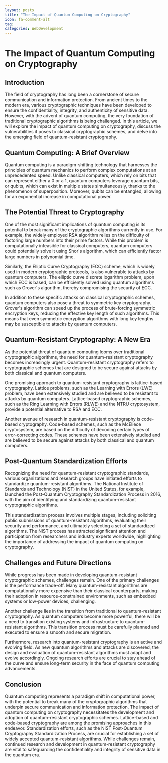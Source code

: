 ```yaml
---
layout: posts
title: "The Impact of Quantum Computing on Cryptography"
icon: fa-comment-alt
tag:      
categories: WebDevelopment
---
```



# The Impact of Quantum Computing on Cryptography

## Introduction

The field of cryptography has long been a cornerstone of secure communication and information protection. From ancient times to the modern era, various cryptographic techniques have been developed to ensure the confidentiality, integrity, and authenticity of sensitive data. However, with the advent of quantum computing, the very foundation of traditional cryptographic algorithms is being challenged. In this article, we will explore the impact of quantum computing on cryptography, discuss the vulnerabilities it poses to classical cryptographic schemes, and delve into the emerging field of quantum-resistant cryptography.

## Quantum Computing: A Brief Overview

Quantum computing is a paradigm-shifting technology that harnesses the principles of quantum mechanics to perform complex computations at an unprecedented speed. Unlike classical computers, which rely on bits that can represent either a 0 or a 1, quantum computers leverage quantum bits, or qubits, which can exist in multiple states simultaneously, thanks to the phenomenon of superposition. Moreover, qubits can be entangled, allowing for an exponential increase in computational power.

## The Potential Threat to Cryptography

One of the most significant implications of quantum computing is its potential to break many of the cryptographic algorithms currently in use. For example, the widely employed RSA algorithm relies on the difficulty of factoring large numbers into their prime factors. While this problem is computationally infeasible for classical computers, quantum computers could potentially solve it using Shor's algorithm, which can efficiently factor large numbers in polynomial time.

Similarly, the Elliptic Curve Cryptography (ECC) scheme, which is widely used in modern cryptographic protocols, is also vulnerable to attacks by quantum computers. The elliptic curve discrete logarithm problem, upon which ECC is based, can be efficiently solved using quantum algorithms such as Grover's algorithm, thereby compromising the security of ECC.

In addition to these specific attacks on classical cryptographic schemes, quantum computers also pose a threat to symmetric key cryptography. Grover's algorithm can speed up the process of brute-forcing symmetric encryption keys, reducing the effective key length of such algorithms. This means that even symmetric encryption algorithms with long key lengths may be susceptible to attacks by quantum computers.

## Quantum-Resistant Cryptography: A New Era

As the potential threat of quantum computing looms over traditional cryptographic algorithms, the need for quantum-resistant cryptography becomes increasingly urgent. Quantum-resistant cryptography refers to cryptographic schemes that are designed to be secure against attacks by both classical and quantum computers.

One promising approach to quantum-resistant cryptography is lattice-based cryptography. Lattice problems, such as the Learning with Errors (LWE) problem, have been extensively studied and are believed to be resistant to attacks by quantum computers. Lattice-based cryptographic schemes, such as the Ring Learning with Errors (RLWE) and the NTRU cryptosystem, provide a potential alternative to RSA and ECC.

Another avenue of research in quantum-resistant cryptography is code-based cryptography. Code-based schemes, such as the McEliece cryptosystem, are based on the difficulty of decoding certain types of error-correcting codes. These schemes have been extensively studied and are believed to be secure against attacks by both classical and quantum computers.

## Post-Quantum Standardization Efforts

Recognizing the need for quantum-resistant cryptographic standards, various organizations and research groups have initiated efforts to standardize quantum-resistant algorithms. The National Institute of Standards and Technology (NIST) in the United States, for example, launched the Post-Quantum Cryptography Standardization Process in 2016, with the aim of identifying and standardizing quantum-resistant cryptographic algorithms.

This standardization process involves multiple stages, including soliciting public submissions of quantum-resistant algorithms, evaluating their security and performance, and ultimately selecting a set of standardized algorithms. The NIST process has attracted significant attention and participation from researchers and industry experts worldwide, highlighting the importance of addressing the impact of quantum computing on cryptography.

## Challenges and Future Directions

While progress has been made in developing quantum-resistant cryptographic schemes, challenges remain. One of the primary challenges is the performance trade-off. Many quantum-resistant algorithms are computationally more expensive than their classical counterparts, making their adoption in resource-constrained environments, such as embedded systems or low-power devices, challenging.

Another challenge lies in the transition from traditional to quantum-resistant cryptography. As quantum computers become more powerful, there will be a need to transition existing systems and infrastructure to quantum-resistant algorithms. This transition process must be carefully planned and executed to ensure a smooth and secure migration.

Furthermore, research into quantum-resistant cryptography is an active and evolving field. As new quantum algorithms and attacks are discovered, the design and evaluation of quantum-resistant algorithms must adapt and evolve accordingly. Ongoing research efforts are crucial to stay ahead of the curve and ensure long-term security in the face of quantum computing advancements.

## Conclusion

Quantum computing represents a paradigm shift in computational power, with the potential to break many of the cryptographic algorithms that underpin secure communication and information protection. The impact of quantum computing on cryptography necessitates the development and adoption of quantum-resistant cryptographic schemes. Lattice-based and code-based cryptography are among the promising approaches in this endeavor. Standardization efforts, such as the NIST Post-Quantum Cryptography Standardization Process, are crucial for establishing a set of widely accepted quantum-resistant algorithms. While challenges remain, continued research and development in quantum-resistant cryptography are vital to safeguarding the confidentiality and integrity of sensitive data in the quantum era.